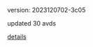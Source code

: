 version: 2023120702-3c05

updated 30 avds

[details](https://github.com/0x74f917491bfa7ebfa379/ali_avd_db/blob/master/change_log/2023/12/07/02/3c05.txt)